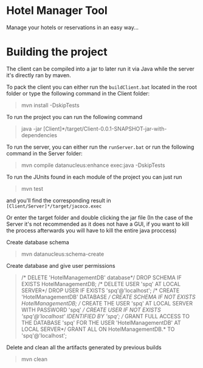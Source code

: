 # Hotel Manager Tool
Manage your hotels or reservations in an easy way...

<h1>Building the project</h1>
The client can be compiled into a jar to later run it via Java while the server it's directly ran by maven.

To pack the client you can either run the `buildClient.bat` located in the root folder or type the  following command in the Client folder:

>mvn install -DskipTests

To run the project you can run the following command

>java -jar [Client]*/target/Client-0.0.1-SNAPSHOT-jar-with-dependencies

To run the server, you can either run the `runServer.bat` or run the following command in the Server folder:

>mvn compile datanucleus:enhance exec:java -DskipTests

To run the JUnits found in each module of the project you can just run

>mvn test

and you'll find the corresponding result in `[Client/Server]*/target/jacoco.exec`


Or enter the target folder and double clicking the jar file (In the case of the Server it's not recommended as it does not have a GUI, if you want to kill the process afterwards you will have to kill the entire java proccess)

Create database schema
>mvn datanucleus:schema-create

Create database and give user permissions
>/* DELETE 'HotelManagementDB' database*/
DROP SCHEMA IF EXISTS HotelManagementDB;
/* DELETE USER 'spq' AT LOCAL SERVER*/
DROP USER IF EXISTS 'spq'@'localhost';
/* CREATE 'HotelManagementDB' DATABASE */
CREATE SCHEMA IF NOT EXISTS HotelManagementDB;
/* CREATE THE USER 'spq' AT LOCAL SERVER WITH PASSWORD 'spq' */
CREATE USER IF NOT EXISTS 'spq'@'localhost' IDENTIFIED BY 'spq';
/* GRANT FULL ACCESS TO THE DATABASE 'spq' FOR THE USER 'HotelManagementDB' AT LOCAL SERVER*/
GRANT ALL ON HotelManagementDB.* TO 'spq'@'localhost';



Delete and clean all the artifacts generated by previous builds
>mvn clean
